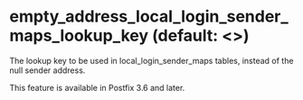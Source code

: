 # empty_address_local_login_sender_maps_lookup_key (default: <>)

The lookup key to be used in local\_login\_sender\_maps tables, instead
of the null sender address.



 This feature is available in Postfix 3.6 and later. 


